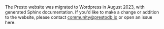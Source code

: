 The Presto website was migrated to Wordpress in August 2023, with generated Sphinx documentation. If you'd like to make a change or addition to the website, please contact community@prestodb.io or open an issue here.
